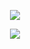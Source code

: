 <p align="center">
<img src="https://files.catbox.moe/16ehjx.png"/>
</p>

<p align="center">
<img src="https://files.catbox.moe/yyr6s6.png"/>
</p>
